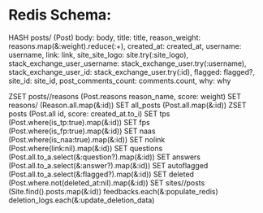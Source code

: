 # Redis Schema:

HASH posts/<id> (Post)
        body: body,
        title: title,
        reason_weight: reasons.map(&:weight).reduce(:+),
        created_at: created_at,
        username: username,
        link: link,
        site_site_logo: site.try(:site_logo),
        stack_exchange_user_username: stack_exchange_user.try(:username),
        stack_exchange_user_id: stack_exchange_user.try(:id),
        flagged: flagged?,
        site_id: site_id,
        post_comments_count: comments.count,
        why: why

ZSET posts/<id>/reasons (Post.reasons reason_name, score: weight)
SET reasons/<id> (Reason.all.map(&:id))
SET all_posts (Post.all.map(&:id))
ZSET posts (Post.all id, score: created_at.to_i)
SET tps (Post.where(is_tp:true).map(&:id))
SET fps (Post.where(is_fp:true).map(&:id))
SET naas (Post.where(is_naa:true).map(&:id))
SET nolink (Post.where(link:nil).map(&:id))
SET questions (Post.all.to_a.select(&:question?).map(&:id))
SET answers (Post.all.to_a.select(&:answer?).map(&:id))
SET autoflagged (Post.all.to_a.select(&:flagged?).map(&:id))
SET deleted (Post.where.not(deleted_at:nil).map(&:id))
SET sites/<id>/posts (Site.find(<id>).posts.map(&:id))
feedbacks.each(&:populate_redis)
deletion_logs.each(&:update_deletion_data)
